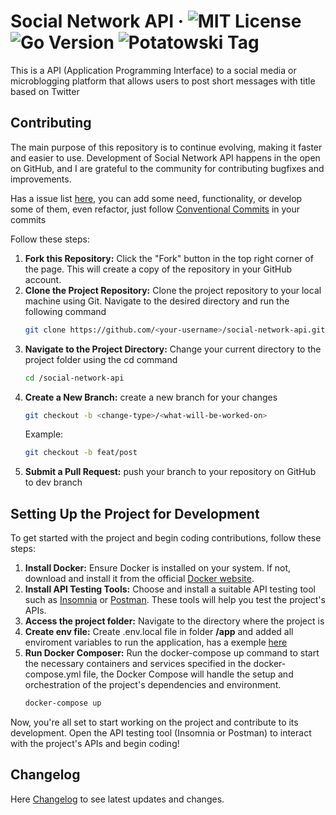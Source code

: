 # Social Network API &middot; ![MIT License](https://img.shields.io/github/license/potatowski/social-network-api) ![Go Version](https://img.shields.io/badge/go-%3E=1.17-blue) ![Potatowski Tag](https://img.shields.io/badge/potatowski-social%20network%20api-blue) 

This is a API (Application Programming Interface) to a social media or microblogging platform that allows users to post short messages with title based on Twitter


## Contributing

The main purpose of this repository is to continue evolving, making it faster and easier to use. Development of Social Network API happens in the open on GitHub, and I are grateful to the community for contributing bugfixes and improvements.

Has a issue list [here](https://github.com/potatowski/social-network-api/issues), you can add some need, functionality, or develop some of them, even refactor, just follow [Conventional Commits](https://www.conventionalcommits.org/en/v1.0.0/) in your commits

Follow these steps:
1. **Fork this Repository:** Click the "Fork" button in the top right corner of the page. This will create a copy of the repository in your GitHub account.
2. **Clone the Project Repository:** Clone the project repository to your local machine using Git. Navigate to the desired directory and run the following command
   ```bash
   git clone https://github.com/<your-username>/social-network-api.git
   ```
3. **Navigate to the Project Directory:** Change your current directory to the project folder using the cd command
   ```bash
   cd /social-network-api
   ```
4. **Create a New Branch:** create a new branch for your changes
   ```bash
   git checkout -b <change-type>/<what-will-be-worked-on>
   ```
   Example:
      ```bash
      git checkout -b feat/post
      ```
5. **Submit a Pull Request:** push your branch to your repository on GitHub to dev branch

## Setting Up the Project for Development
To get started with the project and begin coding contributions, follow these steps:

1. **Install Docker:** Ensure Docker is installed on your system. If not, download and install it from the official [Docker website](https://www.docker.com/).
2. **Install API Testing Tools:** Choose and install a suitable API testing tool such as [Insomnia](https://insomnia.rest/download) or [Postman](https://www.postman.com/downloads/). These tools will help you test the project's APIs.
3. **Access the project folder:** Navigate to the directory where the project is
4. **Create env file:** Create .env.local file in folder **/app** and added all enviroment variables to run the application, has a exemple [here](/app/.env.example)
5. **Run Docker Composer:** Run the docker-compose up command to start the necessary containers and services specified in the docker-compose.yml file, the Docker Compose will handle the setup and orchestration of the project's dependencies and environment.
   ```bash
   docker-compose up
   ```

Now, you're all set to start working on the project and contribute to its development. Open the API testing tool (Insomnia or Postman) to interact with the project's APIs and begin coding!

## Changelog

Here [Changelog](CHANGELOG.md) to see latest updates and changes.
